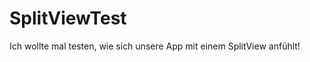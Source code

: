 SplitViewTest
=============

Ich wollte mal testen, wie sich unsere App mit einem SplitView anfühlt!